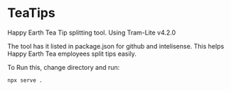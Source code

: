 # TeaTips
Happy Earth Tea Tip splitting tool.
Using Tram-Lite v4.2.0

The tool has it listed in package.json for github and intelisense.
This helps Happy Earth Tea employees split tips easily.

To Run this, change directory and run:
```
npx serve .
```


